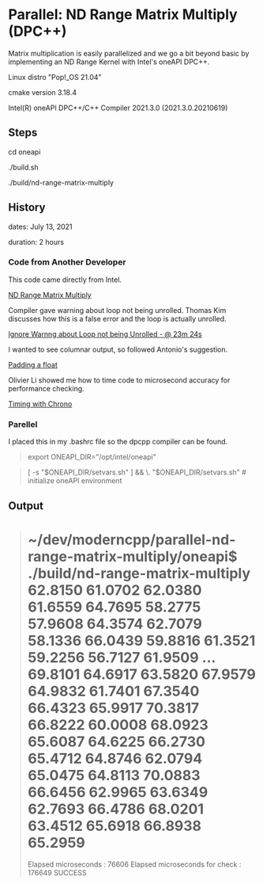 # Parallel: ND Range Matrix Multiply (DPC++)

Matrix multiplication is easily parallelized and we go a bit beyond basic by implementing an ND Range Kernel with Intel's oneAPI DPC++.

Linux distro "Pop!_OS 21.04"

cmake version 3.18.4

Intel(R) oneAPI DPC++/C++ Compiler 2021.3.0 (2021.3.0.20210619)

## Steps

cd oneapi

./build.sh

./build/nd-range-matrix-multiply

## History

dates: July 13, 2021

duration: 2 hours

### Code from Another Developer

This code came directly from Intel.

[ND Range Matrix Multiply](https://github.com/Apress/data-parallel-CPP/blob/main/samples/Ch04_expressing_parallelism/fig_4_13_nd_range_matrix_multiply.cpp)

Compiler gave warning about loop not being unrolled.  Thomas Kim discusses how this is a false error and the loop is actually unrolled.

[Ignore Warnng about Loop not being Unrolled - @ 23m 24s](https://www.youtube.com/watch?v=_7SNKgw54Yk)

I wanted to see columnar output, so followed Antonio's suggestion.

[Padding a float](https://stackoverflow.com/questions/22509972/how-can-i-pad-a-float-with-leading-zeros-when-using-cout-operator)

Olivier Li showed me how to time code to microsecond accuracy for performance checking.

[Timing with Chrono](https://stackoverflow.com/questions/21856025/getting-an-accurate-execution-time-in-c-micro-seconds)

### Parellel

I placed this in my .bashrc file so the dpcpp compiler can be found.

> export ONEAPI_DIR="/opt/intel/oneapi"

> [ -s "$ONEAPI_DIR/setvars.sh" ] && \. "$ONEAPI_DIR/setvars.sh"  # initialize oneAPI environment

## Output

> ~/dev/moderncpp/parallel-nd-range-matrix-multiply/oneapi$ ./build/nd-range-matrix-multiply 
> 62.8150 61.0702 62.0380 61.6559 64.7695 58.2775 57.9608 64.3574 62.7079 58.1336 66.0439 59.8816 61.3521 59.2256 56.7127 61.9509 
> ...
> 69.8101 64.6917 63.5820 67.9579 64.9832 61.7401 67.3540 66.4323 65.9917 70.3817 66.8222 60.0008 68.0923 65.6087 64.6225 66.2730 
> 65.4712 64.8746 62.0794 65.0475 64.8113 70.0883 66.6456 62.9965 63.6349 62.7693 66.4786 68.0201 63.4512 65.6918 66.8938 65.2959 
> ================================================================
> Elapsed microseconds : 76606
> Elapsed microseconds for check : 176649
> SUCCESS

